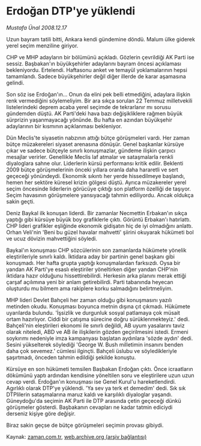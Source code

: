 # Erdoğan DTP'ye yüklendi

*Mustafa Ünal 2008.12.17*

<tr><td class="metin" colspan="2" style="padding-top: 20px; padding-left: 5px; padding-right: 10px;">Uzun bayram tatili bitti, Ankara kendi gündemine döndü. Malum ülke giderek yerel seçim menziline giriyor.</td></tr><tr><td class="metin" colspan="2" style="padding-top: 20px; padding-left: 5px; padding-right: 10px;"><p>CHP ve MHP adayların bir bölümünü açıkladı. Gözlerin çevrildiği AK Parti ise sessiz. Başbakan'ın büyükşehirler adaylarını bayram öncesi açıklaması bekleniyordu. Ertelendi. Haftasonu anket ve temayül yoklamalarının hepsi tamamlandı. Sadece büyükşehirler değil diğer illerde de karar aşamasına gelindi. 
<p>Son söz ise Erdoğan'ın... Onun da elini pek belli etmediğini, adaylara ilişkin renk vermediğini söylemeliyim. Bir ara sıkça sorulan 22 Temmuz milletvekili listelerindeki deprem acaba yerel seçimde de tekrarlanır mı sorusu gündemden düştü. AK Parti'deki hava bazı değişikliklere rağmen büyük sürprizin yaşanmayacağı yönünde. Bu hafta en azından büyükşehir adaylarının bir kısmının açıklanması bekleniyor. 
<p>Dün Meclis'te siyasetin nabzının attığı bütçe görüşmeleri vardı. Her zaman bütçe müzakereleri siyaset arenasına dönüşür. Genel başkanlar kürsüye çıkar ve sadece bütçeyle sınırlı konuşmazlar, gündeme ilişkin çarpıcı mesajlar verirler. Genellikle Meclis laf atmalar ve sataşmalarla renkli diyaloglara sahne olur. Liderlerin kürsü performansı kritik edilir. Beklenti 2009 bütçe görüşmelerinin önceki yıllara oranla daha hararetli ve sert geçeceği yönündeydi. Ekonomik sıkıntı her yerde hissedilmeye başlandı, hemen her sektöre küresel krizin gölgesi düştü. Ayrıca müzakereler yerel seçim öncesinde liderlerin görücüye çıktığı son platform özelliği de taşıyor. Seçim havasının görüşmelere yansıyacağı tahmin ediliyordu. Ancak oldukça sakin geçti. 
<p>Deniz Baykal ilk konuşan liderdi. Bir zamanlar Necmettin Erbakan'ın sıkça yaptığı gibi kürsüye büyük boy grafiklerle çıktı. Görüntü Erbakan'ı hatırlattı. CHP lideri grafikler eşliğinde ekonomik gidişatın hiç de iyi olmadığını anlattı. Orhan Veli'nin 'Beni bu güzel havalar mahvetti' şiirini okuyarak hükümeti bol ve ucuz dövizin mahvettiğini söyledi. 
<p>Baykal'ın konuşması CHP sözcülerinin son zamanlarda hükümete yönelik eleştirileriyle sınırlı kaldı. İktidara aday bir partinin genel başkanı gibi konuşmadı. Her hafta grupta yaptığı konuşmalardan farksızdı. Oysa bir yandan AK Parti'ye esaslı eleştiriler yöneltirken diğer yandan CHP'nin iktidara hazır olduğunu hissettirebilirdi. Herkesin arka planını merak ettiği çarşaf açılımına yeni bir anlam getirebilirdi. Parti tabanında heyecan oluşturdu mu bilmem ama rakiplere korku salmadığını belirtmeliyim. 
<p>MHP lideri Devlet Bahçeli her zaman olduğu gibi konuşmasını yazılı metinden okudu. Konuşması boyunca metnin dışına çıt çıkmadı. Hükümete uyarılarda bulundu. 'İşsizlik ve durgunluk sosyal patlamaya çok müsait ortam hazırlıyor. Ciddi bir çatışma sürecine doğru sürüklenmekteyiz.' dedi. Bahçeli'nin eleştirileri ekonomi ile sınırlı değildi, AB uyum yasalarını taviz olarak niteledi, ABD ve AB ile ilişkilerin gözden geçirilmesini istedi. Ermeni soykırımı nedeniyle imza kampanyası başlatan aydınlara 'sözde aydın' dedi. Sesini yükselterek söylediği 'George W. Bush milletimin insanını benden daha çok sevemez.' cümlesi ilginçti. Bahçeli üslubu ve söyledikleriyle şaşırtmadı, önceden tahmin edildiği şekilde konuştu. 
<p>Kürsüye en son hükümeti temsilen Başbakan Erdoğan çıktı. Önce icraatların dökümünü yaptı ardından kendisine yöneltilen soru ve eleştirilere uzun uzun cevap verdi. Erdoğan'ın konuşması ise Genel Kurul'u hareketlendirdi. Agırlıklı olarak DTP'ye yüklendi. 'Ya sev ya terk et demedim' dedi. Sık sık DTPlilerin sataşmalarına maruz kaldı ve karşılıklı diyaloglar yaşandı. Güneydoğu'da seçimin AK Parti ile DTP arasında çetin geçeceği dünkü görüşmeler gösterdi. Başbakanın cevapları ne kadar tatmin ediciydi derseniz kişiye göre değişir. 
<p>Biraz sakin geçse de bütçe görüşmeleri seçimin provası gibiydi. <br/></p></p></p></p></p></p></p></p></td></tr>

Kaynak: [zaman.com.tr](http://zaman.com.tr/yazar.do?yazino=771037), [web.archive.org (arşiv bağlantısı)](http://web.archive.org/web/20081219225439/http://www.zaman.com.tr:80/yazar.do?yazino=771037)
